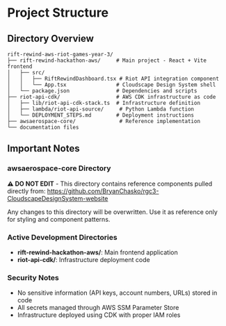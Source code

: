 # Project Structure

## Directory Overview

```
rift-rewind-aws-riot-games-year-3/
├── rift-rewind-hackathon-aws/     # Main project - React + Vite frontend
│   ├── src/
│   │   ├── RiftRewindDashboard.tsx # Riot API integration component
│   │   └── App.tsx                # Cloudscape Design System shell
│   └── package.json               # Dependencies and scripts
├── riot-api-cdk/                  # AWS CDK infrastructure as code
│   ├── lib/riot-api-cdk-stack.ts  # Infrastructure definition
│   ├── lambda/riot-api-source/     # Python Lambda function
│   └── DEPLOYMENT_STEPS.md        # Deployment instructions
├── awsaerospace-core/              # Reference implementation
└── documentation files
```

## Important Notes

### awsaerospace-core Directory
**⚠️ DO NOT EDIT** - This directory contains reference components pulled directly from:
https://github.com/BryanChasko/rgc3-CloudscapeDesignSystem-website

Any changes to this directory will be overwritten. Use it as reference only for styling and component patterns.

### Active Development Directories
- **rift-rewind-hackathon-aws/**: Main frontend application
- **riot-api-cdk/**: Infrastructure deployment code

### Security Notes
- No sensitive information (API keys, account numbers, URLs) stored in code
- All secrets managed through AWS SSM Parameter Store
- Infrastructure deployed using CDK with proper IAM roles